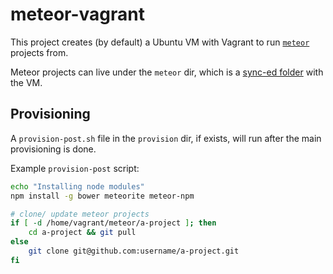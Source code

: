 # meteor-vagrant

This project creates (by default) a Ubuntu VM with Vagrant to run [`meteor`](http://meteor.com) projects from.

Meteor projects can live under the `meteor` dir, which is a [sync-ed folder](http://docs.vagrantup.com/v2/synced-folders/basic_usage.html) with the VM.

## Provisioning
A `provision-post.sh` file in the `provision` dir, if exists, will run after the main provisioning is done.

Example `provision-post` script:

```sh
echo "Installing node modules"
npm install -g bower meteorite meteor-npm

# clone/ update meteor projects
if [ -d /home/vagrant/meteor/a-project ]; then
	cd a-project && git pull
else
	git clone git@github.com:username/a-project.git
fi
```